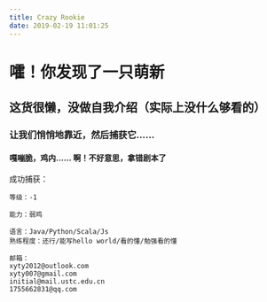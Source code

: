 ```yaml
---
title: Crazy Rookie
date: 2019-02-19 11:01:25
---
```


# 嚯！你发现了一只萌新

## 这货很懒，没做自我介绍（实际上没什么够看的）

### 让我们悄悄地靠近，然后捕获它……

#### 嘎嘣脆，鸡内…… 啊！不好意思，拿错剧本了

成功捕获：  
```
等级：-1

能力：弱鸡

语言：Java/Python/Scala/Js
熟练程度：还行/能写hello world/看的懂/勉强看的懂

邮箱：
xyty2012@outlook.com
xyty007@gmail.com
initial@mail.ustc.edu.cn
1755662831@qq.com
```